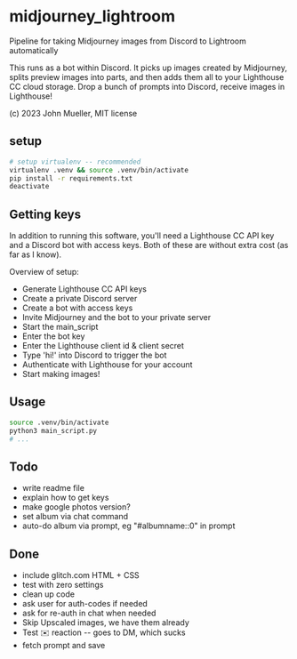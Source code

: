 # midjourney_lightroom

Pipeline for taking Midjourney images from Discord to Lightroom automatically

This runs as a bot within Discord. It picks up images created by Midjourney, splits preview images into parts, and then adds them all to your Lighthouse CC cloud storage. Drop a bunch of prompts into Discord, receive images in Lighthouse!

(c) 2023 John Mueller, MIT license

## setup

```bash
# setup virtualenv -- recommended
virtualenv .venv && source .venv/bin/activate
pip install -r requirements.txt
deactivate
```

## Getting keys

In addition to running this software, you'll need a Lighthouse CC API key and a Discord bot with access keys. Both of these are without extra cost (as far as I know).

Overview of setup:

- Generate Lighthouse CC API keys
- Create a private Discord server
- Create a bot with access keys
- Invite Midjourney and the bot to your private server
- Start the main_script
- Enter the bot key
- Enter the Lighthouse client id & client secret
- Type 'hi!' into Discord to trigger the bot
- Authenticate with Lighthouse for your account
- Start making images!

## Usage

```bash
source .venv/bin/activate
python3 main_script.py
# ...
```

## Todo

* write readme file
* explain how to get keys
* make google photos version?
* set album via chat command
* auto-do album via prompt, eg "#albumname::0" in prompt

## Done

* include glitch.com HTML + CSS
* test with zero settings
* clean up code
* ask user for auth-codes if needed
* ask for re-auth in chat when needed
* Skip Upscaled images, we have them already
* Test :envelope: reaction -- goes to DM, which sucks
* fetch prompt and save
